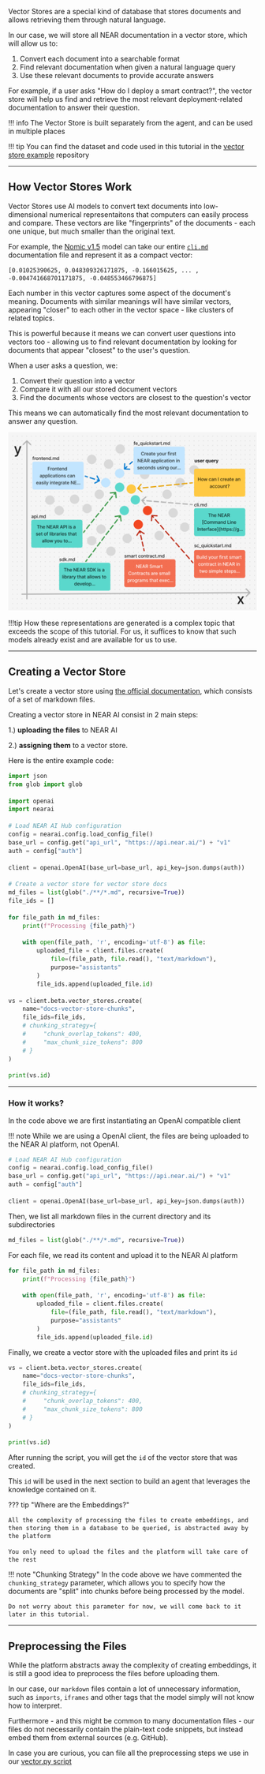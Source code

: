 Vector Stores are a special kind of database that stores documents and allows retrieving them through natural language. 

In our case, we will store all NEAR documentation in a vector store, which will allow us to:

1. Convert each document into a searchable format
2. Find relevant documentation when given a natural language query
3. Use these relevant documents to provide accurate answers

For example, if a user asks "How do I deploy a smart contract?", the vector store will help us find and retrieve the most relevant deployment-related documentation to answer their question.

!!! info
    The Vector Store is built separately from the agent, and can be used in multiple places

!!! tip
    You can find the dataset and code used in this tutorial in the [vector store example](https://github.com/gagdiez/docs-ai/tree/main/docs-gpt/dataset) repository


---

## How Vector Stores Work

Vector Stores use AI models to convert text documents into low-dimensional numerical representaitons that computers can easily process and compare. These vectors are like "fingerprints" of the documents - each one unique, but much smaller than the original text.

For example, the [Nomic v1.5](https://huggingface.co/nomic-ai/nomic-embed-text-v1.5) model can take our entire [`cli.md`](https://github.com/near/docs/blob/master/docs/4.tools/cli.md) documentation file and represent it as a compact vector:

```
[0.01025390625, 0.048309326171875, -0.166015625, ... , -0.004741668701171875, -0.048553466796875]
```

Each number in this vector captures some aspect of the document's meaning. Documents with similar meanings will have similar vectors, appearing "closer" to each other in the vector space - like clusters of related topics.

This is powerful because it means we can convert user questions into vectors too - allowing us to find relevant documentation by looking for documents that appear "closest" to the user's question.

When a user asks a question, we:

1. Convert their question into a vector
2. Compare it with all our stored document vectors
3. Find the documents whose vectors are closest to the question's vector

This means we can automatically find the most relevant documentation to answer any question.

![alt text](vector-space.png)

!!!tip
    How these representations are generated is a complex topic that exceeds the scope of this tutorial. For us, it suffices to know that such models already exist and are available for us to use.

---

## Creating a Vector Store

Let's create a vector store using [the official documentation](../../vector-stores.md), which consists of a set of markdown files.

Creating a vector store in NEAR AI consist in 2 main steps:

 1.) **uploading the files** to NEAR AI
 
 2.) **assigning them** to a vector store. 
 
 Here is the entire example code:

```python
import json
from glob import glob

import openai
import nearai

# Load NEAR AI Hub configuration
config = nearai.config.load_config_file()
base_url = config.get("api_url", "https://api.near.ai/") + "v1"
auth = config["auth"]

client = openai.OpenAI(base_url=base_url, api_key=json.dumps(auth))

# Create a vector store for vector store docs
md_files = list(glob("./**/*.md", recursive=True))
file_ids = []

for file_path in md_files:
    print(f"Processing {file_path}")

    with open(file_path, 'r', encoding='utf-8') as file:
        uploaded_file = client.files.create(
            file=(file_path, file.read(), "text/markdown"),
            purpose="assistants"
        )
        file_ids.append(uploaded_file.id)

vs = client.beta.vector_stores.create(
    name="docs-vector-store-chunks",
    file_ids=file_ids,
    # chunking_strategy={
    #     "chunk_overlap_tokens": 400,
    #     "max_chunk_size_tokens": 800
    # }
)

print(vs.id)
```

<hr class="subsection" />

### How it works?

In the code above we are first instantiating an OpenAI compatible client

!!! note
    While we are using a OpenAI client, the files are being uploaded to the NEAR AI platform, not OpenAI.

```python 
# Load NEAR AI Hub configuration
config = nearai.config.load_config_file()
base_url = config.get("api_url", "https://api.near.ai/") + "v1"
auth = config["auth"]

client = openai.OpenAI(base_url=base_url, api_key=json.dumps(auth))
```

Then, we list all markdown files in the current directory and its subdirectories

```python
md_files = list(glob("./**/*.md", recursive=True))
```

For each file, we read its content and upload it to the NEAR AI platform

```python
for file_path in md_files:
    print(f"Processing {file_path}")

    with open(file_path, 'r', encoding='utf-8') as file:
        uploaded_file = client.files.create(
            file=(file_path, file.read(), "text/markdown"),
            purpose="assistants"
        )
        file_ids.append(uploaded_file.id)
```

Finally, we create a vector store with the uploaded files and print its `id`

```python
vs = client.beta.vector_stores.create(
    name="docs-vector-store-chunks",
    file_ids=file_ids,
    # chunking_strategy={
    #     "chunk_overlap_tokens": 400,
    #     "max_chunk_size_tokens": 800
    # }
)

print(vs.id)
```

After running the script, you will get the `id` of the vector store that was created.

This `id` will be used in the next section to build an agent that leverages the knowledge contained on it.


??? tip "Where are the Embeddings?"

    All the complexity of processing the files to create embeddings, and then storing them in a database to be queried, is abstracted away by the platform
    
    You only need to upload the files and the platform will take care of the rest

!!! note "Chunking Strategy"
    In the code above we have commented the `chunking_strategy` parameter, which allows you to specify how the documents are "split" into chunks before being processed by the model.

    Do not worry about this parameter for now, we will come back to it later in this tutorial.

---

## Preprocessing the Files

While the platform abstracts away the complexity of creating embeddings, it is still a good idea to preprocess the files before uploading them.

In our case, our `markdown` files contain a lot of unnecessary information, such as `imports`, `iframes` and other tags that the model simply will not know how to interpret.

Furthermore - and this might be common to many documentation files - our files do not necessarily contain the plain-text code snippets, but instead embed them from external sources (e.g. GitHub).

In case you are curious, you can file all the preprocessing steps we use in our [vector.py script](https://github.com/gagdiez/docs-ai/blob/main/docs-gpt/dataset/vector.py#L12-L65)